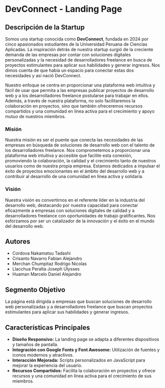 # DevConnect - Landing Page

## Descripción de la Startup

Somos una startup conocida como **DevConnect**, fundada en 2024 por cinco apasionados estudiantes de la Universidad Peruana de Ciencias Aplicadas. La inspiración detrás de nuestra startup surgió de la creciente demanda de las empresas por contar con soluciones digitales personalizadas y la necesidad de desarrolladores freelance en busca de proyectos estimulantes para aplicar sus habilidades y generar ingresos. Nos dimos cuenta de que había un espacio para conectar estas dos necesidades y así nació DevConnect.

Nuestro enfoque se centra en proporcionar una plataforma web intuitiva y fácil de usar que permita a las empresas publicar proyectos de desarrollo web y a los desarrolladores freelance postularse para trabajar en ellos. Además, a través de nuestra plataforma, no solo facilitaremos la colaboración en proyectos, sino que también ofreceremos recursos compartidos y una comunidad en línea activa para el crecimiento y apoyo mutuo de nuestros miembros.

### Misión

Nuestra misión es ser el puente que conecta las necesidades de las empresas en búsqueda de soluciones de desarrollo web con el talento de los desarrolladores freelance. Nos comprometemos a proporcionar una plataforma web intuitiva y accesible que facilite esta conexión, promoviendo la colaboración, la calidad y el crecimiento tanto de nuestros usuarios como de nuestra propia empresa. Estamos dedicados a impulsar el éxito de proyectos emocionantes en el ámbito del desarrollo web y a contribuir al desarrollo de una comunidad en línea activa y solidaria.

### Visión

Nuestra visión es convertirnos en el referente líder en la industria del desarrollo web, destacando por nuestra capacidad para conectar eficazmente a empresas con soluciones digitales de calidad y a desarrolladores freelance con oportunidades de trabajo gratificantes. Nos esforzamos por ser un catalizador de la innovación y el éxito en el mundo del desarrollo web.

## Autores

- Cordova Nakamatsu Tadashi
- Crisanto Navarro Fabian Alejandro
- Merchan Chumpitaz Rodrigo Nicolas
- Llacchua Peralta Joseph Ulysses
- Huaman Marcelo Daniel Alejandro

## Segmento Objetivo

La página está dirigida a empresas que buscan soluciones de desarrollo web personalizadas y a desarrolladores freelance que buscan proyectos estimulantes para aplicar sus habilidades y generar ingresos.

## Características Principales

- **Diseño Responsivo:** La landing page se adapta a diferentes dispositivos y tamaños de pantalla.
- **Integración con Google Fonts y Font Awesome:** Utilización de fuentes y iconos modernos y atractivos.
- **Interacción Mejorada:** Scripts personalizados en JavaScript para mejorar la experiencia del usuario.
- **Recursos Compartidos:** Facilita la colaboración en proyectos y ofrece recursos y una comunidad en línea activa para el crecimiento de sus miembros.

